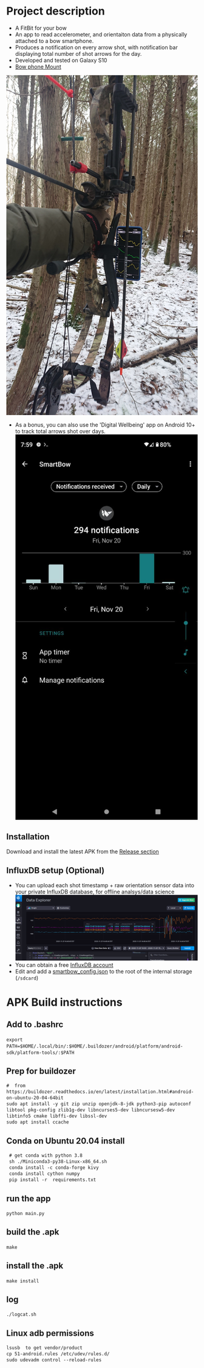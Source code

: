 #  Project description

* A FitBit for your bow
* An app to read accelerometer, and orientaiton data from a physically attached to a bow smartphone.
* Produces a notification on every arrow shot, with notification bar displaying total number of shot arrows for the day.
* Developed and tested on Galaxy S10
* [Bow phone Mount](https://www.amazon.ca/Smartphone-Camera-Phone-IPhone-Samsung/dp/B00BVF6V5Q)

![Screenshot](/extra/DSC_0482.JPG?raw=true "Main page")

* As a bonus, you can also use the 'Digital Wellbeing' app on Android 10+ to track total arrows shot over days.
![Digital Wellbeing](/extra/wellbeing.png?raw=true "Digital Wellbeing")

## Installation

Download and install the latest APK from the [Release section](https://github.com/mzakharo/smartbow/releases)

##  InfluxDB setup (Optional)

 * You can upload each shot timestamp + raw orientation sensor data into your private InfluxDB database, for offline analsys/data science
![InfluxDB](/extra/influx.png?raw=true "Orientation")
 * You can obtain a free [InfluxDB account](https://cloud2.influxdata.com/signup)
 * Edit and add a [smartbow_config.json](/smartbow_config.json) to the root of the internal storage (`/sdcard`)

# APK Build instructions

## Add to .bashrc
```export PATH=$HOME/.local/bin/:$HOME/.buildozer/android/platform/android-sdk/platform-tools/:$PATH```

## Prep for buildozer
```
#  from https://buildozer.readthedocs.io/en/latest/installation.html#android-on-ubuntu-20-04-64bit
sudo apt install -y git zip unzip openjdk-8-jdk python3-pip autoconf libtool pkg-config zlib1g-dev libncurses5-dev libncursesw5-dev libtinfo5 cmake libffi-dev libssl-dev
sudo apt install ccache
```

## Conda on Ubuntu 20.04 install
```
 # get conda with python 3.8
 sh ./Miniconda3-py38-Linux-x86_64.sh
 conda install -c conda-forge kivy
 conda install cython numpy
 pip install -r  requirements.txt
```

## run the app
```python main.py```

## build the .apk
 ```make```
 
## install the .apk
```make install```

## log
```./logcat.sh```

## Linux adb permissions 
```
lsusb  to get vendor/product
cp 51-android.rules /etc/udev/rules.d/
sudo udevadm control --reload-rules
```
